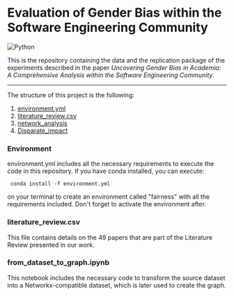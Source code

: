 # Evaluation of Gender Bias within the Software Engineering Community

![Python](https://img.shields.io/badge/python-3670A0?style=for-the-badge&logo=python&logoColor=ffdd54)

This is the repository containing the data and the replication package of the experiments described in the paper _Uncovering Gender Bias in Academia: A Comprehensive Analysis within the Software Engineering Community_.

---

The structure of this project is the following:

1. [environment.yml](#env)
2. [literature_review.csv](#litrev)
3. [network_analysis](./network_analysis/README.md)
4. [Disparate_impact](./Disparate_impact/README.md)

### Environment <a name="env"></a>

environment.yml includes all the necessary requirements to execute the code in this repository. If you have conda installed, you can execute:

` conda install -f environment.yml`

on your terminal to create an environment called "fairness" with all the requirements included. Don't forget to activate the environment after.

### literature_review.csv <a name="litrev"></a>

This file contains details on the 49 papers that are part of the Literature Review presented in our work.

### from_dataset_to_graph.ipynb

This notebook includes the necessary code to transform the source dataset into a Networkx-compatible dataset, which is later used to create the graph.
